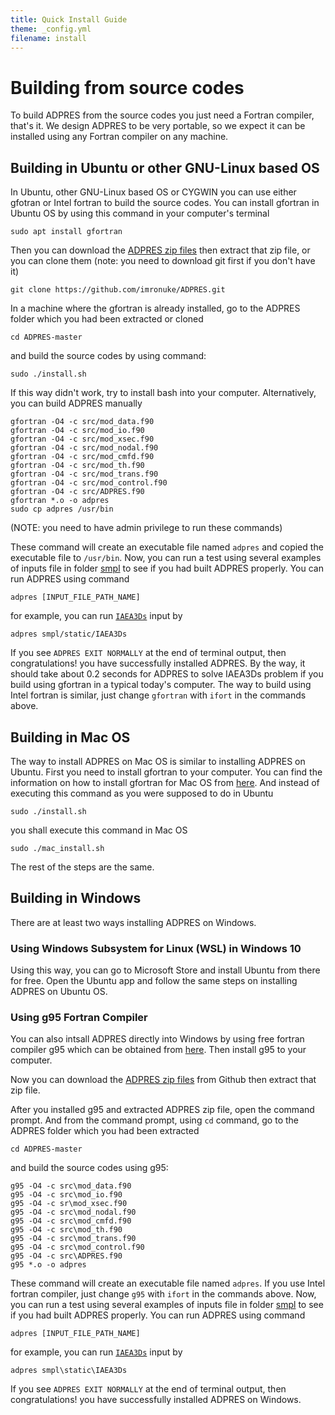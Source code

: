 ```yaml
---
title: Quick Install Guide
theme: _config.yml
filename: install
---
```


# Building from source codes
To build ADPRES from the source codes you just need a Fortran compiler, that's it. We design ADPRES to be very portable, so we expect it can be installed using any Fortran compiler on any machine.

## Building in Ubuntu or other GNU-Linux based OS
In Ubuntu, other GNU-Linux based OS or CYGWIN you can use either gfotran or Intel fortran to build the source codes. You can install gfortran in Ubuntu OS by using this command in your computer's terminal

```
sudo apt install gfortran
```

Then you can download the [ADPRES zip files](https://github.com/imronuke/ADPRES/archive/master.zip) then extract that zip file, or you can clone them (note: you need to download git first if you don't have it)

```
git clone https://github.com/imronuke/ADPRES.git
```

In a machine where the gfortran is already installed, go to the ADPRES folder which you had been extracted or cloned

```
cd ADPRES-master
```

and build the source codes by using command:

```
sudo ./install.sh
```

If this way didn't work, try to install bash into your computer. Alternatively, you can build ADPRES manually

```
gfortran -O4 -c src/mod_data.f90
gfortran -O4 -c src/mod_io.f90
gfortran -O4 -c src/mod_xsec.f90
gfortran -O4 -c src/mod_nodal.f90
gfortran -O4 -c src/mod_cmfd.f90
gfortran -O4 -c src/mod_th.f90
gfortran -O4 -c src/mod_trans.f90
gfortran -O4 -c src/mod_control.f90
gfortran -O4 -c src/ADPRES.f90
gfortran *.o -o adpres
sudo cp adpres /usr/bin
```

(NOTE: you need to have admin privilege to run these commands)

These command will create an executable file named `adpres` and copied the executable file to `/usr/bin`. Now, you can run a test using several examples of inputs file in folder [smpl](https://github.com/imronuke/ADPRES/tree/master/smpl) to see if you had built ADPRES properly. You can run ADPRES using command

```
adpres [INPUT_FILE_PATH_NAME]
```

for example, you can run [`IAEA3Ds`](https://github.com/imronuke/ADPRES/blob/master/smpl/static/IAEA3Ds) input by

```
adpres smpl/static/IAEA3Ds
```

If you see `ADPRES EXIT NORMALLY` at the end of terminal output, then congratulations! you have successfully installed ADPRES. By the way, it should take about 0.2 seconds for ADPRES to solve IAEA3Ds problem if you build using gfortran in a typical today's computer. The way to build using Intel fortran is similar, just change `gfortran` with `ifort` in the commands above.

## Building in Mac OS
The way to install ADPRES on Mac OS is similar to installing ADPRES on Ubuntu. First you need to install gfortran to your computer. You can find the information on how to install gfortran for Mac OS from [here](https://gcc.gnu.org/wiki/GFortranBinariesMacOS). And instead of executing this command as you were supposed to do in Ubuntu

```
sudo ./install.sh
```

you shall execute this command in Mac OS

```
sudo ./mac_install.sh
```

The rest of the steps are the same.


## Building in Windows
There are at least two ways installing ADPRES on Windows.

### Using Windows Subsystem for Linux (WSL) in Windows 10
Using this way, you can go to Microsoft Store and install Ubuntu from there for free. Open the Ubuntu app and follow the same steps on installing ADPRES on Ubuntu OS.

### Using g95 Fortran Compiler
You can also intsall ADPRES directly into Windows by using free fortran compiler g95 which can be obtained from [here](https://www.fortran.com/wp-content/uploads/2013/05/g95-Mingw_201210.exe). Then install g95 to your computer.

Now you can download the [ADPRES zip files](https://github.com/imronuke/ADPRES/archive/master.zip) from Github then extract that zip file.

After you installed g95 and extracted ADPRES zip file, open the command prompt. And from the command prompt, using `cd` command, go to the  ADPRES folder which you had been extracted

```
cd ADPRES-master
```

and build the source codes using g95:

```
g95 -O4 -c src\mod_data.f90
g95 -O4 -c src\mod_io.f90
g95 -O4 -c sr\mod_xsec.f90
g95 -O4 -c src\mod_nodal.f90
g95 -O4 -c src\mod_cmfd.f90
g95 -O4 -c src\mod_th.f90
g95 -O4 -c src\mod_trans.f90
g95 -O4 -c src\mod_control.f90
g95 -O4 -c src\ADPRES.f90
g95 *.o -o adpres
```

These command will create an executable file named `adpres`. If you use Intel fortran compiler, just change `g95` with `ifort` in the commands above. Now, you can run a test using several examples of inputs file in folder [smpl](https://github.com/imronuke/ADPRES/tree/master/smpl) to see if you had built ADPRES properly. You can run ADPRES using command

```
adpres [INPUT_FILE_PATH_NAME]
```

for example, you can run [`IAEA3Ds`](https://github.com/imronuke/ADPRES/blob/master/smpl/static/IAEA3Ds) input by

```
adpres smpl\static\IAEA3Ds
```

If you see `ADPRES EXIT NORMALLY` at the end of terminal output, then congratulations! you have successfully installed ADPRES on Windows.
